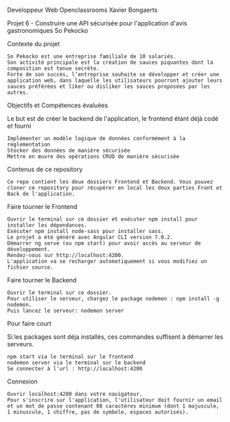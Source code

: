 Developpeur Web Openclassrooms
Xavier Bongaerts

Projet 6 - Construire une API sécurisée pour l'application d'avis gastronomiques So Pekocko

Contexte du projet

    So Pekocko est une entreprise familiale de 10 salariés.
    Son activité principale est la création de sauces piquantes dont la composition est tenue secrète.
    Forte de son succès, l’entreprise souhaite se développer et créer une application web, dans laquelle les utilisateurs pourront ajouter leurs sauces préférées et liker ou disliker les sauces proposées par les autres.

Objectifs et Compétences évaluées

Le but est de créer le backend de l'application, le frontend étant déjà codé et fourni

    Implémenter un modèle logique de données conformément à la réglementation
    Stocker des données de manière sécurisée
    Mettre en œuvre des opérations CRUD de manière sécurisée
    
Contenus de ce repository

    Ce repo contient les deux dossiers Frontend et Backend. Vous pouvez cloner ce repository pour récupérer en local les deux parties Front et Back de l'application.

  Faire tourner le Frontend

    Ouvrir le terminal sur ce dossier et exécuter npm install pour installer les dépendances.
    Exécuter npm install node-sass pour installer sass.
    Le projet a été généré avec Angular CLI version 7.0.2.
    Démarrer ng serve (ou npm start) pour avoir accès au serveur de développement.
    Rendez-vous sur http://localhost:4200.
    L'application va se recharger automatiquement si vous modifiez un fichier source.

  Faire tourner le Backend

    Ouvrir le terminal sur ce dossier.
    Pour utiliser le serveur, chargez le package nodemon : npm install -g nodemon.
    Puis lancez le serveur: nodemon server    
 
 Pour faire court

Si les packages sont déja installés, ces commandes suffisent à démarrer les serveurs.

    npm start via le terminal sur le frontend
    nodemon server via le terminal sur le backend
    Se connecter à l'url : http://localhost:4200
    
Connexion

    Ouvrir localhost:4200 dans votre navigateur.
    Pour s'inscrire sur l'application, l'utilisateur doit fournir un email et un mot de passe contenant 08 caractères minimum (dont 1 majuscule, 1 minuscule, 1 chiffre, pas de symbole, espaces autorisés).

    

